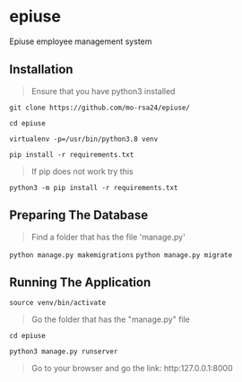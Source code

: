 # epiuse
Epiuse employee management system
## Installation
> Ensure that you have python3 installed

`git clone https://github.com/mo-rsa24/epiuse/`

`cd epiuse`

`virtualenv -p=/usr/bin/python3.8 venv`

`pip install -r requirements.txt`

> If pip does not work try this

 `python3 -m pip install -r requirements.txt`
 
## Preparing The Database
> Find a folder that has the file 'manage.py'

`python manage.py makemigrations`
`python manage.py migrate`
 
 
## Running The Application
`source venv/bin/activate`

> Go the folder that has the "manage.py" file

`cd epiuse`

`python3 manage.py runserver`

> Go to your browser and go the link: http:127.0.0.1:8000
